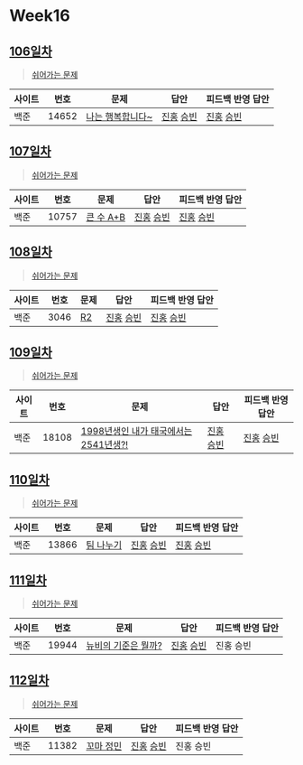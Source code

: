 # Week16

## [106일차](Day106)

> [쉬어가는 문제](https://www.acmicpc.net/group/workbook/view/9797/32684)

| 사이트 | 번호 | 문제                 | 답안                | 피드백 반영 답안    |
| ------ | ---- | -------------------- | ------------------- | ------------------- |
| 백준   | 14652 | [나는 행복합니다~](https://www.acmicpc.net/problem/14652) | [진홍](Day106/bj14652_kjh.java) [승빈](Day106/bj14652_wsb.java) | [진홍](Day106/bj14652_kjh.java) [승빈](Day106/bj14652_wsb.java) |

## [107일차](Day107)

> [쉬어가는 문제](https://www.acmicpc.net/group/workbook/view/9797/32693)

| 사이트 | 번호 | 문제                 | 답안                | 피드백 반영 답안    |
| ------ | ---- | -------------------- | ------------------- | ------------------- |
| 백준   | 10757    | [큰 수 A+B](https://www.acmicpc.net/problem/10757) | [진홍](Day107/bj10757_kjh.java) [승빈](Day107/bj10757_wsb.java) | [진홍](Day107/bj10757_kjh.java) [승빈](Day107/bj10757_wsb.java) |

## [108일차](Day108)

> [쉬어가는 문제](https://www.acmicpc.net/group/workbook/view/9797/32752)

| 사이트 | 번호 | 문제                 | 답안                | 피드백 반영 답안    |
| ------ | ---- | -------------------- | ------------------- | ------------------- |
| 백준   | 3046 | [R2](https://www.acmicpc.net/problem/3046) | [진홍](Day108/bj3046_kjh.java) [승빈](Day108/bj3046_wsb.java) | [진홍](Day108/bj3046_kjh.java) [승빈](Day108/bj3046_wsb.java) |

## [109일차](Day109)

> [쉬어가는 문제](https://www.acmicpc.net/group/workbook/view/9797/32757)

| 사이트 | 번호 | 문제                 | 답안                | 피드백 반영 답안    |
| ------ | ---- | -------------------- | ------------------- | ------------------- |
| 백준   | 18108    | [1998년생인 내가 태국에서는 2541년생?!](https://www.acmicpc.net/problem/18108) | [진홍](Day109/bj18108_kjh.java) [승빈](Day109/bj18108_wsb.java) | [진홍](Day109/bj18108_kjh.java) [승빈](Day109/bj18108_wsb.java) |

## [110일차](Day110)

> [쉬어가는 문제](https://www.acmicpc.net/group/workbook/view/9797/32802)

| 사이트 | 번호 | 문제                 | 답안                | 피드백 반영 답안    |
| ------ | ---- | -------------------- | ------------------- | ------------------- |
| 백준   | 13866 | [팀 나누기](https://www.acmicpc.net/problem/13866) | [진홍](Day110/bj13866_kjh.java) [승빈](Day110/bj13866_wsb.java) | [진홍](Day110/bj13866_kjh.java) [승빈](Day110/bj13866_wsb.java) |

## [111일차](Day111)

> [쉬어가는 문제](https://www.acmicpc.net/group/workbook/view/9797/32812)

| 사이트 | 번호 | 문제                 | 답안                | 피드백 반영 답안    |
| ------ | ---- | -------------------- | ------------------- | ------------------- |
| 백준   | 19944    | [뉴비의 기준은 뭘까?](https://www.acmicpc.net/problem/19944) | [진홍](Day111/bj19944_kjh.java) [승빈](Day111/bj19944_wsb.java) | 진홍 승빈 |

## [112일차](Day112)

> [쉬어가는 문제](https://www.acmicpc.net/group/workbook/view/9797/32841)

| 사이트 | 번호 | 문제                 | 답안                | 피드백 반영 답안    |
| ------ | ---- | -------------------- | ------------------- | ------------------- |
| 백준   | 11382 | [꼬마 정민](https://www.acmicpc.net/problem/11382) | [진홍](Day112/bj11382_kjh.java) [승빈](Day112/bj11382_wsb.java) | 진홍 승빈 |
